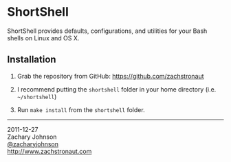 # ShortShell

ShortShell provides defaults, configurations, and utilities for your Bash shells on Linux and OS X.

## Installation

1. Grab the repository from GitHub: <https://github.com/zachstronaut>

2. I recommend putting the `shortshell` folder in your home directory (i.e. `~/shortshell`)

3. Run `make install` from the `shortshell` folder.

***

2011-12-27  
Zachary Johnson  
[@zacharyjohnson](http://twitter.com/zacharyjohnson)  
<http://www.zachstronaut.com>
